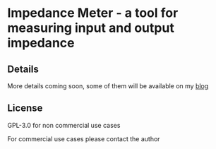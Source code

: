 # Impedance Meter - a tool for measuring input and output impedance

## Details
More details coming soon, some of them will be available on my [blog](rrowniak.com)

## License

GPL-3.0 for non commercial use cases

For commercial use cases please contact the author

